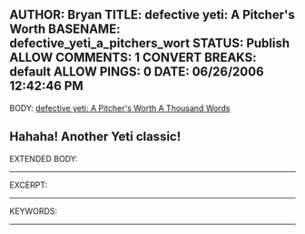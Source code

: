 AUTHOR: Bryan
TITLE: defective yeti: A Pitcher's Worth
BASENAME: defective_yeti_a_pitchers_wort
STATUS: Publish
ALLOW COMMENTS: 1
CONVERT BREAKS: __default__
ALLOW PINGS: 0
DATE: 06/26/2006 12:42:46 PM
-----
BODY:
<a title="defective yeti: A Pitcher's Worth A Thousand Words" href="http://www.defectiveyeti.com/archives/001699.html">defective yeti: A Pitcher's Worth A Thousand Words</a>

Hahaha! Another Yeti classic!
-----
EXTENDED BODY:

-----
EXCERPT:

-----
KEYWORDS:

-----


